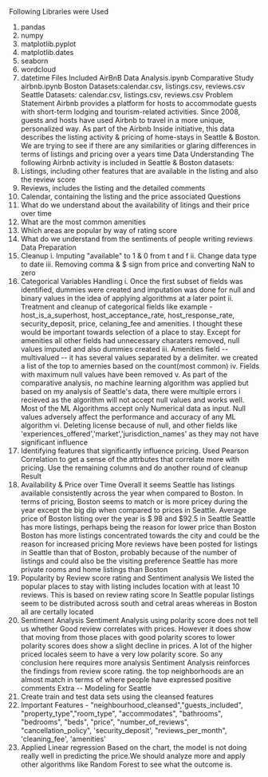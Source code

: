 Following Libraries were Used
1.	pandas
2.	numpy
3.	matplotlib.pyplot
4.	matplotlib.dates
5.	seaborn
6.	wordcloud
7.	datetime
Files Included
AirBnB Data Analysis.ipynb Comparative Study airbnb.ipynb
Boston Datasets:calendar.csv, listings.csv, reviews.csv
Seattle Datasets: calendar.csv, listings.csv, reviews.csv
Problem Statement
Airbnb provides a platform for hosts to accommodate guests with short-term lodging and tourism-related activities. Since 2008, guests and hosts have used Airbnb to travel in a more unique, personalized way. As part of the Airbnb Inside initiative, this data describes the listing activity & pricing of home-stays in Seattle & Boston. We are trying to see if there are any similarities or glaring differences in terms of listings and pricing over a years time
Data Understanding
The following Airbnb activity is included in Seattle & Boston datasets:
1.	Listings, including other features that are available in the listing and also the review score
2.	Reviews, includes the listing and the detailed comments
3.	Calendar, containing the listing and the price associated
Questions
1.	What do we understand about the availability of litings and their price over time
2.	What are the most common amenities
3.	Which areas are popular by way of rating score
4.	What do we understand from the sentiments of people writing reviews
Data Preparation
1.	Cleanup
i.	Imputing "available" to 1 & 0 from t and f
ii.	Change data type to date
iii.	Removing comma & $ sign from price and converting NaN to zero
2.	Categorical Variables Handling
i.	Once the first subset of fields was identified, dummies were created and imputation was done for null and binary values in the idea of applying algorithms at a later point
ii.	Treatment and cleanup of categorical fields like example - host_is_a_superhost, host_acceptance_rate, host_response_rate, security_deposit, price, celaning_fee and amenities. I thought these would be important towards selection of a place to stay. Except for amenities all other fields had unnecessary charaters removed, null values imputed and also dummies created
iii.	Amenities field -- multivalued -- it has several values separated by a delimiter. we created a list of the top to amernies based on the count(most common)
iv.	Fields with maximum null values have been removed
v.	As part of the comparative analysis, no machine learning algorithm was applied but based on my analysis of Seattle's data, there were multiple errors i recieved as the algorithm will not accept null values and works well. Most of the ML Algorithms accept only Numerical data as input. Null values adversely affect the performance and accuracy of any ML algorithm
vi.	Deleting license because of null, and other fields like 'experiences_offered','market','jurisdiction_names' as they may not have significant influence
3.	Identifying features that significantly influence pricing. Used Pearson Correlation to get a sense of the attrbutes that correlate more with pricing. Use the remaining columns and do another round of cleanup
Result
1.	Availability & Price over Time Overall it seems Seattle has listings available consistently across the year when compared to Boston. In terms of pricing, Boston seems to match or is more pricey during the year except the big dip when compared to prices in Seattle. Average price of Boston listing over the year is $ 98 and $92.5 in Seattle Seattle has more listings, perhaps being the reason for lower price than Boston Boston has more listings concentrated towards the city and could be the reason for increased pricing More reviews have been posted for listings in Seattle than that of Boston, probably because of the number of listings and could also be the visiting preference Seattle has more private rooms and home listings than Boston
2.	Popularity by Review score rating and Sentiment analysis
We listed the popular places to stay with listing includes location with at least 10 reviews. This is based on review rating score In Seattle popular listings seem to be distributed across south and cetral areas whereas in Boston all are certally located
3.	Sentiment Analysis
Sentiment Analysis using polarity score does not tell us whether Good review correlates with prices. However it does show that moving from those places with good polarity scores to lower polarity scores does show a slight decline in prices. A lot of the higher priced locales seem to have a very low polarity score. So any conclusion here requires more analysis Sentiment Analysis reinforces the findings from review score rating. the top neighborhoods are an almost match in terms of where people have expressed positive comments
Extra --
Modeling for Seattle
1.	Create train and test data sets using the cleansed features
2.	Important Features - "neighbourhood_cleansed","guests_included", "property_type","room_type", "accommodates", "bathrooms", "bedrooms", "beds", "price", "number_of_reviews", "cancellation_policy", 'security_deposit', "reviews_per_month", 'cleaning_fee', 'amenities'
3.	Applied Linear regression Based on the chart, the model is not doing really well in predicting the price.We should analyze more and apply other algorithms like Random Forest to see what the outcome is.

